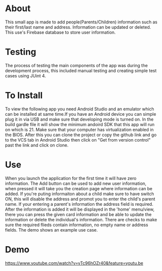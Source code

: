 # About
This small app is made to add people(Parents/Children) information such as their first/last name and address.
Information can be updated or deleted. This use's Firebase database to store user information. 
# Testing
The process of testing the main components of the app was during the development process, 
this included manual testing and creating simple test cases using JUint 4.
# To Install
To view the following app you need Android Studio and an emulator which can be installed at same time.If you have an 
Android device you can simple plug it in via USB and make sure that developing mode is turned on.
In the build gardle file it will show the minimum andoird SDK that this app will run on which is 21.
Make sure that your computer has virtualization enabled in the BIOS. 
After this you can clone the project or copy the github link and go to the VCS tab in Android Studio 
then click on "Get from version control" past the link and click on clone.
# Use
When you launch the application for the first time  it will have zero information. The Add button can be used
to add new user information, when pressed it will take you the creation page where information can be added.
If you're puting informaiton about a child make sure to have switch ON, this will disable the address and
promot you to enter the child's parent name. If your entering a parent's information the address field is
required. After the information is added it will be displayed in the 'home' menu/view, there you can press the
given card information and be able to update the information or delete the individual's information. There are 
checks to make sure the required flieds contain information, no empty name or address fields.
The demo shows an example use case.

# Demo
https://www.youtube.com/watch?v=vTc96hOZr40&feature=youtu.be


